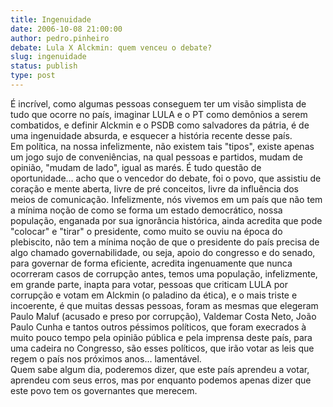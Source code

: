 ```yaml
---
title: Ingenuidade
date: 2006-10-08 21:00:00
author: pedro.pinheiro
debate: Lula X Alckmin: quem venceu o debate?
slug: ingenuidade
status: publish 
type: post
---
```


É incrível, como algumas pessoas conseguem ter um visão simplista de tudo que ocorre no país, imaginar LULA e o PT como demônios a serem combatidos, e definir Alckmin e o PSDB como salvadores da pátria, é de uma ingenuidade absurda, e esquecer a história recente desse país.  
Em política, na nossa infelizmente, não existem tais "tipos", existe apenas um jogo sujo de conveniências, na qual pessoas e partidos, mudam de opinião, "mudam de lado", igual as marés. É tudo questão de oportunidade... acho que o vencedor do debate, foi o povo, que assistiu de coração e mente aberta, livre de pré conceitos, livre da influência dos meios de comunicação. Infelizmente, nós vivemos em um país que não tem a mínima noção de como se forma um estado democrático, nossa população, enganada por sua ignorância histórica, ainda acredita que pode "colocar" e "tirar" o presidente, como muito se ouviu na época do plebiscito, não tem a mínima noção de que o presidente do país precisa de algo chamado governabilidade, ou seja, apoio do congresso e do senado, para governar de forma eficiente, acredita ingenuamente que nunca ocorreram casos de corrupção antes, temos uma população, infelizmente, em grande parte, inapta para votar, pessoas que criticam LULA por corrupção e votam em Alckmin (o paladino da ética), e o mais triste e incoerente, é que muitas dessas pessoas, foram as mesmas que elegeram Paulo Maluf (acusado e preso por corrupção), Valdemar Costa Neto, João Paulo Cunha e tantos outros péssimos políticos, que foram execrados à muito pouco tempo pela opinião pública e pela imprensa deste país, para uma cadeira no Congresso, são esses políticos, que irão votar as leis que regem o país nos próximos anos... lamentável.  
Quem sabe algum dia, poderemos dizer, que este país aprendeu a votar, aprendeu com seus erros, mas por enquanto podemos apenas dizer que este povo tem os governantes que merecem.  

